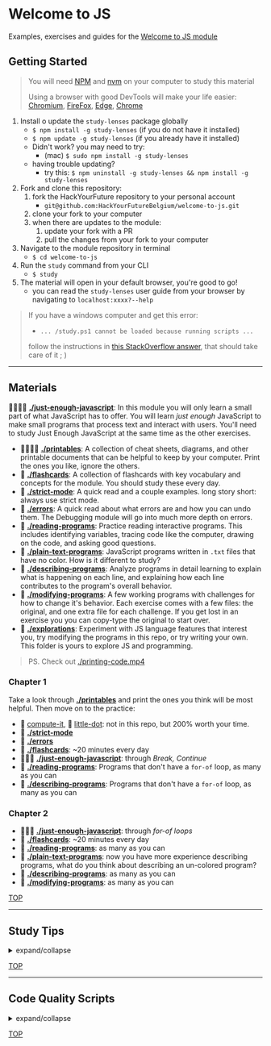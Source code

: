 # Welcome to JS

Examples, exercises and guides for the
[Welcome to JS module](https://home.hackyourfuture.be/curriculum/welcome-to-js)

## Getting Started

> You will need
> [NPM](https://docs.npmjs.com/downloading-and-installing-node-js-and-npm) and
> [nvm](https://github.com/nvm-sh/nvm#installing-and-updating) on your computer
> to study this material
>
> Using a browser with good DevTools will make your life easier:
> [Chromium](http://www.chromium.org/getting-involved/download-chromium),
> [FireFox](https://www.mozilla.org/en-US/firefox/new/),
> [Edge](https://www.microsoft.com/edge),
> [Chrome](https://www.google.com/chrome/)

1. Install o update the `study-lenses` package globally
   - `$ npm install -g study-lenses` (if you do not have it installed)
   - `$ npm update -g study-lenses` (if you already have it installed)
   - Didn't work? you may need to try:
     - (mac) `$ sudo npm install -g study-lenses`
   - having trouble updating?
     - try this:
       `$ npm uninstall -g study-lenses && npm install -g study-lenses`
2. Fork and clone this repository:
   1. fork the HackYourFuture repository to your personal account
      - `git@github.com:HackYourFutureBelgium/welcome-to-js.git`
   2. clone your fork to your computer
   3. when there are updates to the module:
      1. update your fork with a PR
      2. pull the changes from your fork to your computer
3. Navigate to the module repository in terminal
   - `$ cd welcome-to-js`
4. Run the `study` command from your CLI
   - `$ study`
5. The material will open in your default browser, you're good to go!
   - you can read the `study-lenses` user guide from your browser by navigating
     to `localhost:xxxx?--help`

> If you have a windows computer and get this error:
>
> - `... /study.ps1 cannot be loaded because running scripts ...`
>
> follow the instructions in
> [this StackOverflow answer](https://stackoverflow.com/a/63424744), that should
> take care of it ; )

---

## Materials

🥚🐣🐥🐔 **[./just-enough-javascript](./just-enough-javascript)**: In this
module you will only learn a small part of what JavaScript has to offer. You
will learn _just enough_ JavaScript to make small programs that process text and
interact with users. You'll need to study Just Enough JavaScript at the same
time as the other exercises.

- 🥚🐣🐥🐔 **[./printables](./printables)**: A collection of cheat sheets,
  diagrams, and other printable documents that can be helpful to keep by your
  computer. Print the ones you like, ignore the others.
- 🥚 **[./flashcards](./flashcards)**: A collection of flashcards with key
  vocabulary and concepts for the module. You should study these every day.
- 🥚 **[./strict-mode](./strict-mode)**: A quick read and a couple examples.
  long story short: always use strict mode.
- 🥚 **[./errors](./errors)**: A quick read about what errors are and how you
  can undo them. The Debugging module will go into much more depth on errors.
- 🥚 **[./reading-programs](./reading-programs)**: Practice reading interactive
  programs. This includes identifying variables, tracing code like the computer,
  drawing on the code, and asking good questions.
- 🥚 **[./plain-text-programs](./plain-text-programs)**: JavaScript programs
  written in `.txt` files that have no color. How is it different to study?
- 🐣 **[./describing-programs](./describing-programs)**: Analyze programs in
  detail learning to explain what is happening on each line, and explaining how
  each line contributes to the program's overall behavior.
- 🐥 **[./modifying-programs](./modifying-programs)**: A few working programs
  with challenges for how to change it's behavior. Each exercise comes with a
  few files: the original, and one extra file for each challenge. If you get
  lost in an exercise you you can copy-type the original to start over.
- 🐔 **[./explorations](./explorations)**: Experiment with JS language features
  that interest you, try modifying the programs in this repo, or try writing
  your own. This folder is yours to explore JS and programming.

> PS. Check out [./printing-code.mp4](./printing-code.mp4)

### Chapter 1

Take a look through **[./printables](./printables)** and print the ones you
think will be most helpful. Then move on to the practice:

- 🥚 [compute-it](http://compute-it.toxicode.fr/), 🐣
  [little-dot](http://little-dot.toxicode.fr/): not in this repo, but 200% worth
  your time.
- 🥚 **[./strict-mode](./strict-mode)**
- 🥚 **[./errors](./errors)**
- 🥚 **[./flashcards](./flashcards)**: ~20 minutes every day
- 🥚🐣🐥 **[./just-enough-javascript](./just-enough-javascript)**: through
  _Break, Continue_
- 🥚 **[./reading-programs](./reading-programs)**: Programs that don't have a
  `for-of` loop, as many as you can
- 🐣 **[./describing-programs](./describing-programs)**: Programs that don't
  have a `for-of` loop, as many as you can

### Chapter 2

- 🥚🐣🐥 **[./just-enough-javascript](./just-enough-javascript)**: through
  _for-of loops_
- 🥚 **[./flashcards](./flashcards)**: ~20 minutes every day
- 🥚 **[./reading-programs](./reading-programs)**: as many as you can
- 🥚 **[./plain-text-programs](./plain-text-programs)**: now you have more
  experience describing programs, what do you think about describing an
  un-colored program?
- 🐣 **[./describing-programs](./describing-programs)**: as many as you can
- 🐥 **[./modifying-programs](./modifying-programs)**: as many as you can

[TOP](#welcome-to-js)

---

## Study Tips

<details>
<summary>expand/collapse</summary>
<br>

- Don't rush, understand! Programming is hard.
  - The examples and exercises will still be there to study later.
  - It's better to fail tests slowly and learn from your mistakes than to pass
    tests quickly and not understand why.
- Don't skip the examples! Understanding and experimenting with working code is
  a very effective way to learn programming.
- Write lots of comments in the examples and exercises. The code in this
  repository is yours to study, modify and re-use in projects.
- Practice
  [Pair Programming](https://home.hackyourfuture.be/students/study-tips/pair-programming):
  two people, one computer.
- Take a look through the
  [Learning From Code](https://home.hackyourfuture.be/students/study-tips/learning-from-code)
  guide for more study tips

### Priorities

If you can't finish all the material in this repository, that's expected!
Anything you don't finish now will always be waiting for you to review when you
need it. These 4 emoji's will help you prioritize your study time and to measure
your progress:

- 🥚: Understanding this material is required, it covers the base skills you'll
  need for this module and the next. You do not need to finish all of them but
  should feel comfortable that you could with enough time.
- 🐣: You have started all of these exercises and feel you could complete them
  all if you just had more time. It may not be easy for you but with effort you
  can make it through.
- 🐥: You have studied the examples and started some exercises if you had time.
  You should have a big-picture understanding of these concepts/skills, but may
  not be confident completing the exercises.
- 🐔: These concepts or skills are not necessary but are related to this module.
  If you are finished with 🥚, 🐣 and 🐥 you can use the 🐔 exercises to push
  yourself without getting distracted from the module's main objectives.

### Hashtags

There's so many examples and exercises in this repository, it's easy to forget
of what you still need to finish or what you want to review again. Luckily
VSCode is really good at searching through folders of code.

You can write hashtags in your comments while you're studying, then search for
those hashtags later so you don't miss anything. Here's some ideas:

- `// #todo, still a few blanks left` - search for `#todo` in Study Lenses or
  VScode to find all the exercises you still need to study
- `// #review, coercion is confusing this again next week` - search for
  `#review` to find the files you need to study again
- ... anything goes! Find the hashtags that work for you

### Study Board

Creating a project board on your GitHub account for tracking your study at HYF
can help you keep track of everything you're learning. You can create the board
at this link: `https://github.com/your_user_name?tab=projects`.

These 4 columns may be helpful:

- **todo**: material you have not studied yet
- **studying**: material you are currently studying
- **to review**: material you want to review again in the future
- **learned**: material you know well enough that you could help your classmates
  learn it

</details>

[TOP](#welcome-to-js)

---

## Code Quality Scripts

<details>
<summary>expand/collapse</summary>
<br>

This repository comes with some scripts to check the quality of this code. You
can run these scripts to check the code provided by HYF, and to check the code
you write when experiment with the examples and complete the exercises.

### `npm run format`

This script will format all of the code in this repository making sure that all
the indentations are correct, the code is easy to read, and letting you know if
there are any syntax errors.

### `npm run spell-check`

This script will check all of the files in your repository for spelling
mistakes. Spelling is not just a detail, is important! Good spelling helps
others read and understand your programs with less effort.

`spell-check` is not so clever though, it doesn't have _all_ possible words in
it's dictionary and it won't know if you _wanted_ to spell a word incorrectly.
If you think one of it's "Unknown word"s is not a problem, you can either ignore
the suggestion or add the word to the `"words": [ ... ],` list in
[.cspell.json](./.cspell.json).

### `npm run lint:md`

This script will [lint](https://en.wikipedia.org/wiki/Lint_%28software%29) all
the Markdown files in this repository, checking for syntax mistakes and other
bad practices. Fixing linting errors will help you learn to write better code by
pointing out your mistakes _before_ they cause problems in your program.

Some linting errors will take some practice to understand and fix, but it will
be a good use of time.

### `npm run lint:js -- ./path/to/code`

Just like `lint:md`, but for `.js` files. This script will lint all of the JS
files in this repository, letting you know if there are any syntax errors or bad
practices.

</details>

[TOP](#welcome-to-js)
